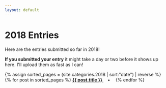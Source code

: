 ```yaml
---
layout: default
---
```


# 2018 Entries

Here are the entries submitted so far in 2018! 

**If you submitted your entry** it might take a day or two before it shows up here. I'll upload them as fast as I can!

<p>
{% assign sorted_pages = (site.categories.2018 | sort:"date") | reverse %}
  {% for post in sorted_pages %}
      <strong><a href="{{ post.url }}">
        {{ post.title }}
      </a>&emsp;•&emsp;</strong>
  {% endfor %}
</p>
